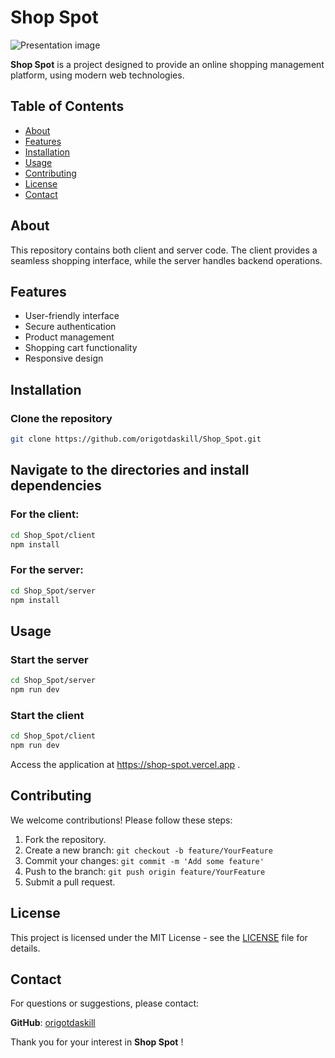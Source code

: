 # Shop Spot

![Presentation image](../Shop_Spot/client/public/prestation.jpeg)


**Shop Spot** is a project designed to provide an online shopping management platform, using modern web technologies.

## Table of Contents

- [About](#about)
- [Features](#features)
- [Installation](#installation)
- [Usage](#usage)
- [Contributing](#contributing)
- [License](#license)
- [Contact](#contact)

## About

This repository contains both client and server code. The client provides a seamless shopping interface, while the server handles backend operations.

## Features

- User-friendly interface
- Secure authentication
- Product management
- Shopping cart functionality
- Responsive design

## Installation

### Clone the repository

```bash
git clone https://github.com/origotdaskill/Shop_Spot.git
```

## Navigate to the directories and install dependencies

### For the client:

```bash
cd Shop_Spot/client
npm install
```

### For the server:

```bash
cd Shop_Spot/server
npm install
```
## Usage
 ### Start the server
```bash
cd Shop_Spot/server
npm run dev 
```
 ### Start the client
```bash
cd Shop_Spot/client
npm run dev
```

Access the application at https://shop-spot.vercel.app .

## Contributing
We welcome contributions! Please follow these steps:

1. Fork the repository.
2. Create a new branch: `git checkout -b feature/YourFeature`
3. Commit your changes: `git commit -m 'Add some feature'`
4. Push to the branch: `git push origin feature/YourFeature`
5. Submit a pull request.


## License

This project is licensed under the MIT License - see the [LICENSE](./LICENSE.txt) file for details.

## Contact

For questions or suggestions, please contact:

**GitHub**: [origotdaskill](https://github.com/origotdaskill)

Thank you for your interest in **Shop Spot** !
